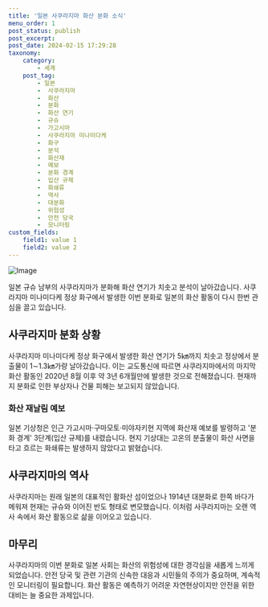 ```yaml
---
title: '일본 사쿠라지마 화산 분화 소식'
menu_order: 1
post_status: publish
post_excerpt: 
post_date: 2024-02-15 17:29:28
taxonomy:
    category:
        - 세계
    post_tag:
        - 일본
        -  사쿠라지마
        -  화산
        -  분화
        -  화산 연기
        -  규슈
        -  가고시마
        -  사쿠라지마 미나미다케
        -  화구
        -  분석
        -  화산재
        -  예보
        -  분화 경계
        -  입산 규제
        -  화쇄류
        -  역사
        -  대분화
        -  위험성
        -  안전 당국
        -  모니터링
custom_fields:
    field1: value 1
    field2: value 2
---
```


![Image](https://imgnews.pstatic.net/image/215/2024/02/14/A202402140239_1_20240214213101398.jpg?type=w647)

일본 규슈 남부의 사쿠라지마가 분화해 화산 연기가 치솟고 분석이 날아갔습니다. 사쿠라지마 미나미다케 정상 화구에서 발생한 이번 분화로 일본의 화산 활동이 다시 한번 관심을 끌고 있습니다. 
## 사쿠라지마 분화 상황
사쿠라지마 미나미다케 정상 화구에서 발생한 화산 연기가 5㎞까지 치솟고 정상에서 분출물이 1∼1.3㎞가량 날아갔습니다. 이는 교도통신에 따르면 사쿠라지마에서의 마지막 화산 활동인 2020년 8월 이후 약 3년 6개월만에 발생한 것으로 전해졌습니다. 현재까지 분화로 인한 부상자나 건물 피해는 보고되지 않았습니다.
### 화산 재날림 예보
일본 기상청은 인근 가고시마·구마모토·미야자키현 지역에 화산재 예보를 발령하고 '분화 경계' 3단계(입산 규제)를 내렸습니다. 현지 기상대는 고온의 분출물이 화산 사면을 타고 흐르는 화쇄류는 발생하지 않았다고 밝혔습니다.
## 사쿠라지마의 역사
사쿠라지마는 원래 일본의 대표적인 활화산 섬이었으나 1914년 대분화로 한쪽 바다가 메워져 현재는 규슈와 이어진 반도 형태로 변모했습니다. 이처럼 사쿠라지마는 오랜 역사 속에서 화산 활동으로 삶을 이어오고 있습니다.
## 마무리
사쿠라지마의 이번 분화로 일본 사회는 화산의 위험성에 대한 경각심을 새롭게 느끼게 되었습니다. 안전 당국 및 관련 기관의 신속한 대응과 시민들의 주의가 중요하며, 계속적인 모니터링이 필요합니다. 화산 활동은 예측하기 어려운 자연현상이지만 안전을 위한 대비는 늘 중요한 과제입니다.
